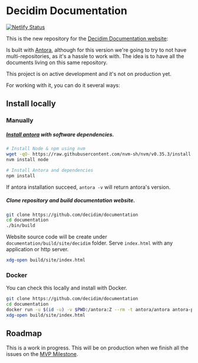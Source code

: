 
# Decidim Documentation 

[![Netlify Status](https://api.netlify.com/api/v1/badges/d20ee965-1821-49c9-8e5a-f428133b5c39/deploy-status)](https://app.netlify.com/sites/decidim-documentation/deploys)

This is the new repository for the [Decidim Documentation website](https://antora.org/):

Is built with [Antora](https://antora.org/), although for this version we're going to try to not have multi-repositories, as it's a hassle to work with. The idea is to have all the documents living on this same repository. 

This project is on active development and it's not on production yet.

For working with it, you can do it several ways: 

## Install locally 

### Manually

##### [Install antora](https://docs.antora.org/antora/2.3/install-and-run-quickstart/) with software dependencies.

```bash
# Install Node & npm using nvm
wget -qO- https://raw.githubusercontent.com/nvm-sh/nvm/v0.35.3/install.sh | bash
nvm install node

# Install Antora and dependencies
npm install
```

If antora installation succeed, `antora -v` will return antora's version.

##### Clone repository and build documentation website.

```bash
git clone https://github.com/decidim/documentation
cd documentation
./bin/build
```

Website source code will be create under ```documentation/build/site/decidim``` folder. Serve ```index.html``` with any application or http server.

```bash
xdg-open build/site/index.html
```

### Docker

You can check this locally and install with Docker.

```bash
git clone https://github.com/decidim/documentation
cd documentation
docker run -u $(id -u) -v $PWD:/antora:Z --rm -t antora/antora antora-playbook.yml
xdg-open build/site/index.html
```

## Roadmap 

This is a work in progress. This will be on production when we finish all the issues on the [MVP Milestone](https://github.com/decidim/documentation/milestone/1).
